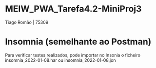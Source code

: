 # MEIW_PWA_Tarefa4.2-MiniProj3

Tiago Romão | 75309

# Insomnia (semelhante ao Postman)

Para verificar testes realizados, pode importar no Insonia o ficheiro insomnia_2022-01-08.har ou insomnia_2022-01-08.jon